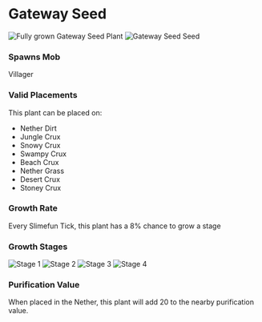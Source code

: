# Gateway Seed

![Fully grown Gateway Seed Plant](https://mc-heads.net/head/ecb30b3df481c831968732d961bdd61c66ee97b348a8a185575782077733e7ae) ![Gateway Seed Seed](https://mc-heads.net/head/981f7002b063a4b70360efa779eb58b0b3c9c8d59d57bc33f772eaf748e60a79)

### Spawns Mob

Villager

### Valid Placements

This plant can be placed on:

- Nether Dirt
- Jungle Crux
- Snowy Crux
- Swampy Crux
- Beach Crux
- Nether Grass
- Desert Crux
- Stoney Crux


### Growth Rate

Every Slimefun Tick, this plant has a 8% chance to grow a stage

### Growth Stages

![Stage 1](https://mc-heads.net/head/9b3cd14cfe6f95f3a2ce1990aa24506c469e64a0234fec2c2035c9e9c7d90f8f) ![Stage 2](https://mc-heads.net/head/91ef5b87dfbc52aeac4116a6fcf21326bd34630b1c83010252686ce3f02958f5) ![Stage 3](https://mc-heads.net/head/aaf7932cc17f5df87b4b52dcd31d28b64e76fa367cef49ee95f5639299fed0a0) ![Stage 4](https://mc-heads.net/head/efadb4a8a6d01812f4dd8cf051a25524e6fb58d2df325c002378b6644fc08de8)

### Purification Value

When placed in the Nether, this plant will add 20 to the nearby purification value.